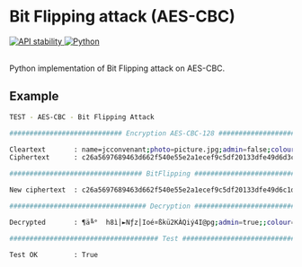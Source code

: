 # Bit Flipping attack (AES-CBC)
<div>
  <!-- Stability -->
  <a href="https://nodejs.org/api/documentation.html#documentation_stability_index">
    <img src="https://img.shields.io/badge/stability-experimental-orange.svg?style=flat-square"
      alt="API stability" />
  </a>
  <!-- Standard -->
  <a href="https://img.shields.io/badge">
    <img src="https://img.shields.io/badge/Language-Python-brightgreen.svg"
      alt="Python" />
  </a>
</div>
<br />

Python implementation of Bit Flipping attack on AES-CBC.

## Example

```sh
TEST - AES-CBC - Bit Flipping Attack

############################ Encryption AES-CBC-128 ############################

Cleartext       : name=jcconvenant;photo=picture.jpg;admin=false;colour=red; (len=58)
Ciphertext      : c26a5697689463d662f540e55e2a1ecef9c5df20133dfe49d6d3c369679a95ff4f4c5a490f530b2a2f25db40da64f1e9302724ce61b9a435e23f4d600252a143

################################# BitFlipping #################################

New ciphertext  : c26a5697689463d662f540e55e2a1ecef9c5df20133dfe49d6c1d07071c495ff4f4c5a490f530b2a2f25db40da64f1e9302724ce61b9a435e23f4d600252a143

################################## Decryption ##################################

Decrypted       : ¶ä╚°  h8ì│►Nƒz│Ioé¤ßkü2KÀQiý4I@pg;admin=true;;colour=red;

##################################### Test #####################################

Test OK         : True
```

